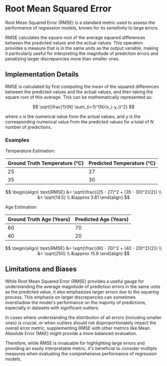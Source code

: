 # Root Mean Squared Error

Root Mean Squared Error (RMSE) is a standard metric used to assess the performance of regression models, known for its
sensitivity to large errors.

RMSE calculates the square root of the average squared differences between the predicted values and the actual values.
This operation provides a measure that is in the same units as the output variable, making it particularly useful for
interpreting the magnitude of prediction errors and penalizing larger discrepancies more than smaller ones.

## Implementation Details

RMSE is calculated by first computing the mean of the squared differences between the predicted values and the actual
values, and then taking the square root of this average. This can be mathematically represented as:

$$
\sqrt{\frac{1}{N} \sum_{i=1}^{N}(x_i-y_i)^2}
$$

where $x$ is the numerical value from the actual values, and $y$ is the corresponding numerical value from the
predicted values for a total of $N$ number of predictions.

### Examples

Temperature Estimation:

| Ground Truth Temperature (°C) | Predicted Temperature (°C) |
| ----------------------------- | -------------------------- |
| 25                            | 27                         |
| 35                            | 30                         |

$$
\begin{align}
\text{RMSE} &= \sqrt{\frac{(25 - 27)^2 + (35 - 30)^2}{2}} \\
&= \sqrt{14.5} \\
&\approx 3.81
\end{align}
$$

Age Estimation:

| Ground Truth Age (Years) | Predicted Age (Years) |
| ------------------------ | --------------------- |
| 60                       | 70                    |
| 40                       | 20                    |

$$
\begin{align}
\text{RMSE} &= \sqrt{\frac{(60 - 70)^2 + (40 - 20)^2}{2}} \\
&= \sqrt{250} \\
&\approx 15.8
\end{align}
$$

## Limitations and Biases

While Root Mean Squared Error (RMSE) provides a useful gauge for understanding the average magnitude of prediction
errors in the same units as the predicted value, it also emphasizes larger errors due to the squaring process. This
emphasis on larger discrepancies can sometimes overshadow the model's performance on the majority of predictions,
especially in datasets with significant outliers.

In cases where understanding the distribution of all errors (including smaller ones) is crucial, or when outliers
should not disproportionately impact the overall error metric, supplementing RMSE with other metrics like Mean
Absolute Error (MAE) might provide a more balanced evaluation.

Therefore, while RMSE is invaluable for highlighting large errors and providing an easily interpretable metric, it's
beneficial to consider multiple measures when evaluating the comprehensive performance of regression models.
